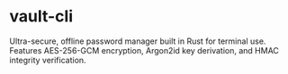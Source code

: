 # vault-cli
Ultra-secure, offline password manager built in Rust for terminal use. Features AES-256-GCM encryption, Argon2id key derivation, and HMAC integrity verification.
